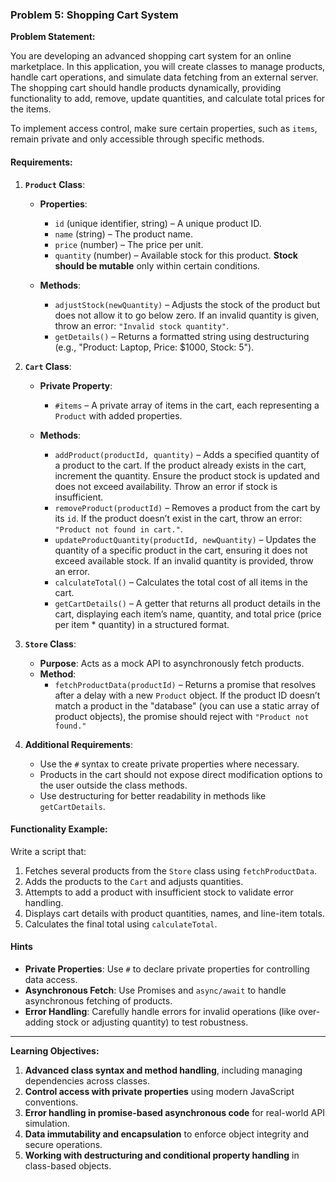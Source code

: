 ### Problem 5: Shopping Cart System

**Problem Statement:**

You are developing an advanced shopping cart system for an online marketplace. In this application, you will create classes to manage products, handle cart operations, and simulate data fetching from an external server. The shopping cart should handle products dynamically, providing functionality to add, remove, update quantities, and calculate total prices for the items. 

To implement access control, make sure certain properties, such as `items`, remain private and only accessible through specific methods.

#### Requirements:

1. **`Product` Class**:
   - **Properties**:
     - `id` (unique identifier, string) – A unique product ID.
     - `name` (string) – The product name.
     - `price` (number) – The price per unit.
     - `quantity` (number) – Available stock for this product. **Stock should be mutable** only within certain conditions.

   - **Methods**:
     - `adjustStock(newQuantity)` – Adjusts the stock of the product but does not allow it to go below zero. If an invalid quantity is given, throw an error: `"Invalid stock quantity"`.
     - `getDetails()` – Returns a formatted string using destructuring (e.g., "Product: Laptop, Price: $1000, Stock: 5").

2. **`Cart` Class**:
   - **Private Property**:
     - `#items` – A private array of items in the cart, each representing a `Product` with added properties.

   - **Methods**:
     - `addProduct(productId, quantity)` – Adds a specified quantity of a product to the cart. If the product already exists in the cart, increment the quantity. Ensure the product stock is updated and does not exceed availability. Throw an error if stock is insufficient.
     - `removeProduct(productId)` – Removes a product from the cart by its `id`. If the product doesn’t exist in the cart, throw an error: `"Product not found in cart."`.
     - `updateProductQuantity(productId, newQuantity)` – Updates the quantity of a specific product in the cart, ensuring it does not exceed available stock. If an invalid quantity is provided, throw an error.
     - `calculateTotal()` – Calculates the total cost of all items in the cart.
     - `getCartDetails()` – A getter that returns all product details in the cart, displaying each item’s name, quantity, and total price (price per item * quantity) in a structured format.

3. **`Store` Class**:
   - **Purpose**: Acts as a mock API to asynchronously fetch products.
   - **Method**:
     - `fetchProductData(productId)` – Returns a promise that resolves after a delay with a new `Product` object. If the product ID doesn’t match a product in the "database" (you can use a static array of product objects), the promise should reject with `"Product not found."`

4. **Additional Requirements**:
   - Use the `#` syntax to create private properties where necessary.
   - Products in the cart should not expose direct modification options to the user outside the class methods.
   - Use destructuring for better readability in methods like `getCartDetails`.

#### Functionality Example:

Write a script that:
1. Fetches several products from the `Store` class using `fetchProductData`.
2. Adds the products to the `Cart` and adjusts quantities.
3. Attempts to add a product with insufficient stock to validate error handling.
4. Displays cart details with product quantities, names, and line-item totals.
5. Calculates the final total using `calculateTotal`.

#### Hints

- **Private Properties**: Use `#` to declare private properties for controlling data access.
- **Asynchronous Fetch**: Use Promises and `async/await` to handle asynchronous fetching of products.
- **Error Handling**: Carefully handle errors for invalid operations (like over-adding stock or adjusting quantity) to test robustness.

---

**Learning Objectives:**

1. **Advanced class syntax and method handling**, including managing dependencies across classes.
2. **Control access with private properties** using modern JavaScript conventions.
3. **Error handling in promise-based asynchronous code** for real-world API simulation.
4. **Data immutability and encapsulation** to enforce object integrity and secure operations.
5. **Working with destructuring and conditional property handling** in class-based objects. 
